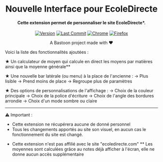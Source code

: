 <H1 align="center">
Nouvelle Interface pour EcoleDirecte
</H1>
<H4 align="center">
Cette extension permet de personnaliser le site EcoleDirecte*.
</H4>
<p align="center">
<a href=""><img alt="Version" src="https://img.shields.io/badge/release-v5.0.0-blue"/></a>
<a href=""><img alt="Last Commit" src="https://img.shields.io/badge/last%20commit-november-green"/></a> 
<a href=""><img alt="Chrome" src="https://img.shields.io/badge/Web%20Chrome%20Store-Published-green"/></a>
<a href=""><img alt="Firefox" src="https://img.shields.io/badge/Firefox%20ADD--ONS-Published-green"/></a> 
         
</p>

<p align="center">
A Bastoon project made with ❤️</a>
</p>

Voici la liste des fonctionnalités ajoutées :

★ Un calculateur de moyen qui calcule en direct les moyens par matières ainsi que la moyenne générale**

★ Une nouvelle bar latérale (ou menu) à la place de l'ancienne :
         →  Plus lisible
         →  Prend moins de place
         →  Regroupe plus de paramètres

★ Des options de personnalisations de l'affichage :
         →  Choix de la couleur principale
         →  Choix de la police d'écriture
         →  Choix de l'angle des bordures arrondie
         →  Choix d'un mode sombre ou claire

----------------------------------------------

⚠ Important :
- Cette extension ne récupérera aucune de donné personnel
- Tous les changements apportés au site son visuel, en aucun cas le fonctionnement du site est changé.
* Cette extension n'est pas affilié avec le site "ecoledirecte.com"
** Les moyennes sont calculées grâce au notes déjà afficher à l'écran, elle ne donne aucun accès supplémentaire
